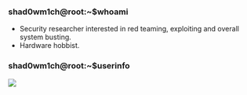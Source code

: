 ### shad0wm1ch@root:~$whoami

- Security researcher interested in red teaming, exploiting and overall system busting.
- Hardware hobbist.

### shad0wm1ch@root:~$userinfo

![](https://github-readme-stats.vercel.app/api?username=shad0wm1ch&show_\&rank_icon=github&show_icons=true&theme=radical)
